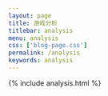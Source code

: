 ```yaml
---
layout: page
title: 游戏分析
titlebar: analysis
menu: analysis
css: ['blog-page.css']
permalink: /analysis
keywords: analysis
---
```


{% include analysis.html %}